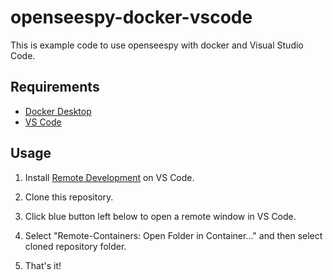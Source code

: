 # openseespy-docker-vscode

This is example code to use openseespy with docker and Visual Studio Code.

## Requirements

* [Docker Desktop](https://www.docker.com/products/docker-desktop)
* [VS Code](https://code.visualstudio.com/)

## Usage

1. Install [Remote Development](https://marketplace.visualstudio.com/items?itemName=ms-vscode-remote.vscode-remote-extensionpack) on VS Code.

2. Clone this repository.

3. Click blue button left below to open a remote window in VS Code.

4. Select "Remote-Containers: Open Folder in Container..." and then select cloned repository folder.

5. That's it!
